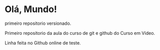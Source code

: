 # Olá, Mundo!
 primeiro repositorio versionado.

 Primeiro repositorio da aula do curso de git e github do Curso em Vídeo.

 Linha feita no Github online de teste.
